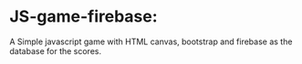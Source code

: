 # JS-game-firebase: 
A Simple javascript game with HTML canvas, bootstrap and firebase as the database for the scores.
